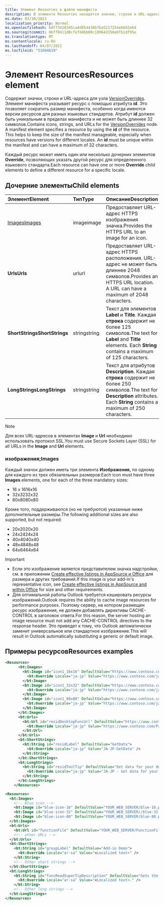 ```yaml
---
title: Элемент Resources в файле манифеста
description: В элементе Resources находятся значки, строки и URL-адреса для узла VersionOverrides.
ms.date: 03/30/2021
localization_priority: Normal
ms.openlocfilehash: bdf73420345ca4d054438bfba5217254e6682e6d
ms.sourcegitcommit: 0bff0411d8cfefd4bb00c189643358e6fb1df95e
ms.translationtype: MT
ms.contentlocale: ru-RU
ms.lasthandoff: 04/07/2021
ms.locfileid: "51604619"
---
```

# <a name="resources-element"></a><span data-ttu-id="6602a-103">Элемент Resources</span><span class="sxs-lookup"><span data-stu-id="6602a-103">Resources element</span></span>

<span data-ttu-id="6602a-p101">Содержит значки, строки и URL-адреса для узла [VersionOverrides](versionoverrides.md). Элемент манифеста указывает ресурс с помощью атрибута **id**. Это позволяет сократить размер манифеста, особенно когда имеются версии ресурсов для разных языковых стандартов. Атрибут **id** должен быть уникальным в пределах манифеста и не может быть длиннее 32 символов.</span><span class="sxs-lookup"><span data-stu-id="6602a-p101">Contains icons, strings, and URLs for the [VersionOverrides](versionoverrides.md) node. A manifest element specifies a resource by using the **id** of the resource. This helps to keep the size of the manifest manageable, especially when resources have versions for different locales. An **id** must be unique within the manifest and can have a maximum of 32 characters.</span></span>

<span data-ttu-id="6602a-108">Каждый ресурс может иметь один или несколько дочерних элементов **Override**, позволяющих указать другой ресурс для определенного языкового стандарта.</span><span class="sxs-lookup"><span data-stu-id="6602a-108">Each resource can have one or more **Override** child elements to define a different resource for a specific locale.</span></span>

## <a name="child-elements"></a><span data-ttu-id="6602a-109">Дочерние элементы</span><span class="sxs-lookup"><span data-stu-id="6602a-109">Child elements</span></span>

|  <span data-ttu-id="6602a-110">Элемент</span><span class="sxs-lookup"><span data-stu-id="6602a-110">Element</span></span> |  <span data-ttu-id="6602a-111">Тип</span><span class="sxs-lookup"><span data-stu-id="6602a-111">Type</span></span>  |  <span data-ttu-id="6602a-112">Описание</span><span class="sxs-lookup"><span data-stu-id="6602a-112">Description</span></span>  |
|:-----|:-----|:-----|
|  [<span data-ttu-id="6602a-113">Images</span><span class="sxs-lookup"><span data-stu-id="6602a-113">Images</span></span>](#images)            |  <span data-ttu-id="6602a-114">image</span><span class="sxs-lookup"><span data-stu-id="6602a-114">image</span></span>   |  <span data-ttu-id="6602a-115">Предоставляет URL-адрес HTTPS изображения значка.</span><span class="sxs-lookup"><span data-stu-id="6602a-115">Provides the HTTPS URL to an image for an icon.</span></span> |
|  <span data-ttu-id="6602a-116">**Urls**</span><span class="sxs-lookup"><span data-stu-id="6602a-116">**Urls**</span></span>                |  <span data-ttu-id="6602a-117">url</span><span class="sxs-lookup"><span data-stu-id="6602a-117">url</span></span>     |  <span data-ttu-id="6602a-p102">Предоставляет URL-адрес HTTPS расположения. URL-адрес не может быть длиннее 2048 символов.</span><span class="sxs-lookup"><span data-stu-id="6602a-p102">Provides an HTTPS URL location. A URL can have a maximum of 2048 characters.</span></span> |
|  <span data-ttu-id="6602a-120">**ShortStrings**</span><span class="sxs-lookup"><span data-stu-id="6602a-120">**ShortStrings**</span></span> |  <span data-ttu-id="6602a-121">string</span><span class="sxs-lookup"><span data-stu-id="6602a-121">string</span></span>  |  <span data-ttu-id="6602a-p103">Текст для элементов **Label** и **Title**. Каждая **строка** содержит не более 125 символов.</span><span class="sxs-lookup"><span data-stu-id="6602a-p103">The text for **Label** and **Title** elements. Each **String** contains a maximum of 125 characters.</span></span>|
|  <span data-ttu-id="6602a-124">**LongStrings**</span><span class="sxs-lookup"><span data-stu-id="6602a-124">**LongStrings**</span></span>  |  <span data-ttu-id="6602a-125">string</span><span class="sxs-lookup"><span data-stu-id="6602a-125">string</span></span>  | <span data-ttu-id="6602a-p104">Текст для атрибутов **Description**. Каждая **строка** содержит не более 250 символов.</span><span class="sxs-lookup"><span data-stu-id="6602a-p104">The text for **Description** attributes. Each **String** contains a maximum of 250 characters.</span></span>|

> [!NOTE]
> <span data-ttu-id="6602a-128">Для всех URL-адресов в элементах **Image** и **Url** необходимо использовать протокол SSL.</span><span class="sxs-lookup"><span data-stu-id="6602a-128">You must use Secure Sockets Layer (SSL) for all URLs in the **Image** and **Url** elements.</span></span>

### <a name="images"></a><span data-ttu-id="6602a-129">изображения;</span><span class="sxs-lookup"><span data-stu-id="6602a-129">Images</span></span>

<span data-ttu-id="6602a-130">Каждый значок должен иметь три элемента **Изображения,** по одному для каждого из трех обязательных размеров:</span><span class="sxs-lookup"><span data-stu-id="6602a-130">Each icon must have three **Images** elements, one for each of the three mandatory sizes:</span></span>

- <span data-ttu-id="6602a-131">16 x 16</span><span class="sxs-lookup"><span data-stu-id="6602a-131">16x16</span></span>
- <span data-ttu-id="6602a-132">32x32</span><span class="sxs-lookup"><span data-stu-id="6602a-132">32x32</span></span>
- <span data-ttu-id="6602a-133">80x80</span><span class="sxs-lookup"><span data-stu-id="6602a-133">80x80</span></span>

<span data-ttu-id="6602a-134">Кроме того, поддерживаются (но не требуются) указанные ниже дополнительные размеры.</span><span class="sxs-lookup"><span data-stu-id="6602a-134">The following additional sizes are also supported, but not required:</span></span>

- <span data-ttu-id="6602a-135">20x20</span><span class="sxs-lookup"><span data-stu-id="6602a-135">20x20</span></span>
- <span data-ttu-id="6602a-136">24x24</span><span class="sxs-lookup"><span data-stu-id="6602a-136">24x24</span></span>
- <span data-ttu-id="6602a-137">40x40</span><span class="sxs-lookup"><span data-stu-id="6602a-137">40x40</span></span>
- <span data-ttu-id="6602a-138">48x48</span><span class="sxs-lookup"><span data-stu-id="6602a-138">48x48</span></span>
- <span data-ttu-id="6602a-139">64x64</span><span class="sxs-lookup"><span data-stu-id="6602a-139">64x64</span></span>

> [!IMPORTANT]
>
> - <span data-ttu-id="6602a-140">Если это изображение является представителем значка надстройки, см. в приложении [Create effective listings in AppSource и Office](/office/dev/store/create-effective-office-store-listings#create-an-icon-for-your-add-in) для размера и других требований.</span><span class="sxs-lookup"><span data-stu-id="6602a-140">If this image is your add-in's representative icon, see [Create effective listings in AppSource and within Office](/office/dev/store/create-effective-office-store-listings#create-an-icon-for-your-add-in) for size and other requirements.</span></span>
> - <span data-ttu-id="6602a-141">Для оптимальной работы Outlook требуется кэшировать ресурсы изображений.</span><span class="sxs-lookup"><span data-stu-id="6602a-141">Outlook requires the ability to cache image resources for performance purposes.</span></span> <span data-ttu-id="6602a-142">Поэтому сервер, на котором размещен ресурс изображения, не должен добавлять директивы CACHE-CONTROL в заголовок ответа.</span><span class="sxs-lookup"><span data-stu-id="6602a-142">For this reason, the server hosting an image resource must not add any CACHE-CONTROL directives to the response header.</span></span> <span data-ttu-id="6602a-143">Это приведет к тому, что Outlook автоматически заменит универсальное или стандартное изображение.</span><span class="sxs-lookup"><span data-stu-id="6602a-143">This will result in Outlook automatically substituting a generic or default image.</span></span>

## <a name="resources-examples"></a><span data-ttu-id="6602a-144">Примеры ресурсов</span><span class="sxs-lookup"><span data-stu-id="6602a-144">Resources examples</span></span>

```XML
<Resources>
      <bt:Images>
        <bt:Image id="icon1_16x16" DefaultValue="https://www.contoso.com/icon_default.png">
          <bt:Override Locale="ja-jp" Value="https://www.contoso.com/ja-jp16-icon_default.png" />
        </bt:Image>
        <bt:Image id="icon1_32x32" DefaultValue="https://www.contoso.com/icon_default.png">
          <bt:Override Locale="ja-jp" Value="https://www.contoso.com/ja-jp32-icon_default.png" />
        </bt:Image>
        <bt:Image id="icon1_80x80" DefaultValue="https://www.contoso.com/icon_default.png">
          <bt:Override Locale="ja-jp" Value="https://www.contoso.com/ja-jp80-icon_default.png" />
        </bt:Image>
      </bt:Images>
      <bt:Urls>
        <bt:Url id="residDesktopFuncUrl" DefaultValue="https://www.contoso.com/Pages/Home.aspx">
          <bt:Override Locale="ja-jp" Value="https://www.contoso.com/Pages/Home.aspx" />
        </bt:Url>
      </bt:Urls>
      <bt:ShortStrings>
        <bt:String id="residLabel" DefaultValue="GetData">
          <bt:Override Locale="ja-jp" Value="JA-JP-GetData" />
        </bt:String>
      </bt:ShortStrings>
      <bt:LongStrings>
        <bt:String id="residToolTip" DefaultValue="Get data for your document.">
          <bt:Override Locale="ja-jp" Value="JA-JP - Get data for your document." />
        </bt:String>
      </bt:LongStrings>
    </Resources>
```

```xml
<Resources>
  <bt:Images>
    <!-- Blue icon -->
    <bt:Image id="blue-icon-16" DefaultValue="YOUR_WEB_SERVER/blue-16.png"/>
    <bt:Image id="blue-icon-32" DefaultValue="YOUR_WEB_SERVER//blue-32.png"/>
    <bt:Image id="blue-icon-80" DefaultValue="YOUR_WEB_SERVER/blue-80.png"/>
  </bt:Images>
  <bt:Urls>
    <bt:Url id="functionFile" DefaultValue="YOUR_WEB_SERVER/FunctionFile/Functions.html"/>
    <!-- other URLs -->
  </bt:Urls>
  <bt:ShortStrings>
    <bt:String id="groupLabel" DefaultValue="Add-in Demo">
      <bt:Override Locale="ar-sa" Value="<Localized text>" />
    </bt:String>
    <!-- Other short strings -->
  </bt:ShortStrings>
  <bt:LongStrings>
    <bt:String id="funcReadSuperTipDescription" DefaultValue="Gets the subject of the message or appointment.">
      <bt:Override Locale="ar-sa" Value="<Localized text>." />
    </bt:String>
    <!-- Other long strings -->
  </bt:LongStrings>
</Resources>
```
